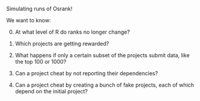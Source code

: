 Simulating runs of Osrank!

We want to know:

0. At what level of R do ranks no longer change?

1. Which projects are getting rewarded?

2. What happens if only a certain subset of the projects submit data, like the top 100 or 1000?

3. Can a project cheat by not reporting their dependencies?

4. Can a project cheat by creating a bunch of fake projects, each of which depend on the initial project?
